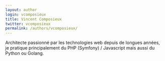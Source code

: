 ```yaml
---
layout: author
login: vcomposieux
title: Vincent Composieux
twitter: vcomposieux
permalink: /authors/vcomposieux/
---
```

Architecte passionné par les technologies web depuis de longues années, je pratique principalement du PHP (Symfony) / Javascript mais aussi du Python ou Golang.
